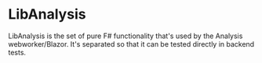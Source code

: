 # LibAnalysis

LibAnalysis is the set of pure F# functionality that's used by the Analysis
webworker/Blazor. It's separated so that it can be tested directly in backend tests.